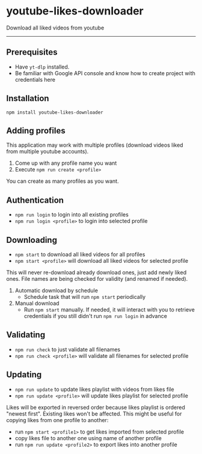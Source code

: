 # youtube-likes-downloader

Download all liked videos from youtube

----

## Prerequisites

- Have `yt-dlp` installed.
- Be familiar with Google API console and know how to create project with credentials here

## Installation

`npm install youtube-likes-downloader`

## Adding profiles

This application may work with multiple profiles (download videos liked from multiple youtube accounts).

1. Come up with any profile name you want
1. Execute `npm run create <profile>`

You can create as many profiles as you want.

## Authentication

- `npm run login` to login into all existing profiles
- `npm run login <profile>` to login into selected profile

## Downloading

- `npm start` to download all liked videos for all profiles
- `npm start <profile>` will download all liked videos for selected profile

This will never re-download already download ones, just add newly liked ones.
File names are being checked for validity (and renamed if needed).

1. Automatic download by schedule
    - Schedule task that will run `npm start` periodically
1. Manual download
    - Run `npm start` manually. If needed, it will interact with you to retrieve credentials if you still didn't run `npm run login` in advance

## Validating

- `npm run check` to just validate all filenames
- `npm run check <profile>` will validate all filenames for selected profile

## Updating

- `npm run update` to update likes playlist with videos from likes file
- `npm run update <profile>` will update likes playlist for selected profile

Likes will be exported in reversed order because likes playlist is ordered "newest first". Existing likes won't be affected. This might be useful for copying likes from one profile to another:
  - run `npm start <profile1>` to get likes imported from selected profile
  - copy likes file to another one using name of another profile
  - run `npm run update <profile2>` to export likes into another profile
